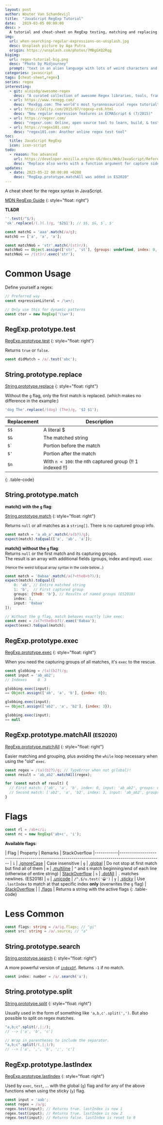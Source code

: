 ```yaml
---
layout: post
author: Wouter Van Schandevijl
title:  "JavaScript RegExp Tutorial"
date:   2019-03-05 00:00:00
desc: >
  A tutorial and cheat-sheet on RegExp testing, matching and replacing in JavaScript.
img:
  url: when-searching-regular-expressions-on-unsplash.jpg
  desc: Unsplash picture by Aga Putra
  origin: https://unsplash.com/photos/7MBgGXQ2Rqg
bigimg:
  url: regex-tutorial-big.png
  desc: "Photo by Midjourney"
  prompt: "text in an alien language with lots of weird characters and a human looking at it, puzzled --ar 2:1"
categories: javascript
tags: [cheat-sheet,regex]
series: regex
interesting:
  - git: aloisdg/awesome-regex
    desc: "A curated collection of awesome Regex libraries, tools, frameworks and software"
  - url: https://www.rexegg.com/
    desc: "RexEgg.com: The world's most tyrannosaurical regex tutorial"
  - url: http://2ality.com/2015/07/regexp-es6.html
    desc: "New regular expression features in ECMAScript 6 (7/2015)"
  - url: https://regexr.com/
    desc: "regexr.com: Online, open source tool to learn, build, & test regexes"
  - url: https://regex101.com/
    desc: "regex101.com: Another online regex test tool"
toc:
  title: JavaScript RegExp
  icon: icon-script
todo:
  - reason: Too advanced
    url: https://developer.mozilla.org/en-US/docs/Web/JavaScript/Reference/Global_Objects/String/replace
    desc: "Replace also works with a function argument for capture side effects"
updates:
  - date: 2023-05-22 00:00:00 +0200
    desc: "RegExp.prototype.matchAll was added in ES2020"
---
```


A cheat sheet for the regex syntax in JavaScript.


[MDN RegExp Guide](https://developer.mozilla.org/en-US/docs/Web/JavaScript/Guide/Regular_Expressions)
{: style="float: right"}

**TL&DR**
```javascript
''.test(/^$/);
'ok'.replace(/(.)(.)/g, '$2$1'); // $$, $&, $`, $'

const matchG = 'aaa'.match(/a/g);
matchG == ['a', 'a', 'a'];

const matchNoG = 'str'.match(/(st)r/);
matchNoG == Object.assign(['str', 'st'], {groups: undefined, index: 0, input: 'str'});
matchNoG == /(st)r/.exec('str');
```

<!--more-->



# Common Usage

Define yourself a regex:  
```javascript
// Preferred way
const expressionLiteral = /\w+/;

// Only use this for dynamic patterns
const ctor = new RegExp('\\w+');
```

## RegExp.prototype.test

[RegExp.prototype.test](https://developer.mozilla.org/en-US/docs/Web/JavaScript/Reference/Global_Objects/RegExp/test)
{: style="float: right"}

Returns `true` or `false`.

```javascript
const didMatch = /a/.test('abc');
```



## String.prototype.replace

[String.prototype.replace](https://developer.mozilla.org/en-US/docs/Web/JavaScript/Reference/Global_Objects/String/replace)
{: style="float: right"}

Without the `g` flag, only the first match is replaced. (which makes no difference in the example:)

```javascript
'dog The'.replace(/(dog) (The)/g, '$2 $1');
```

| Replacement   | Description
|---------------|------------
| `$$`          | A literal $
| `$&`          | The matched string
| ``$` ``       | Portion before the match
| `$'`          | Portion after the match
| `$n`          | With `n < 100`: the nth captured group (!! 1 indexed !!)
{: .table-code}




## String.prototype.match

**match() with the `g` flag**:  

[String.prototype.match](https://developer.mozilla.org/en-US/docs/Web/JavaScript/Reference/Global_Objects/String/match)
{: style="float: right"}

Returns `null` or all matches as a `string[]`. There is no captured group info.  

```javascript
const match = 'a_ab_a'.match(/a(b?)/g);
expect(match).toEqual(['a', 'ab', 'a']);
```


**match() without the `g` flag**:  
Returns `null` or the first match and its capturing groups.  
The result is an array with additional fields
(groups, index and input). `exec` 

<small>(Hence the weird toEqual array syntax in the code below...)</small>

```javascript
const match = '0abaa'.match(/a(?<theB>b?)/);
expect(match).toEqual([
    0: 'ab', // Entire matched string
    1: 'b',  // First captured group
    groups: {theB: 'b'}, // Results of named groups (ES2018)
    index: 1,
    input: '0abaa'
]);

// Without the g flag, match behaves exactly like exec:
const exec = /a(?<theB>b?)/.exec('0abaa');
expect(exec).toEqual(match);
```

## RegExp.prototype.exec

[RegExp.prototype.exec](https://developer.mozilla.org/en-US/docs/Web/JavaScript/Reference/Global_Objects/RegExp/exec)
{: style="float: right"}

When you need the capturing groups of all matches, it's `exec` to the rescue.

```javascript
const globbing = /(a)(b2?)/g;
const input = 'ab_ab2';
// Indexes     0  3  

globbing.exec(input);
== Object.assign(['ab', 'a', 'b'], {index: 0});

globbing.exec(input);
== Object.assign(['ab2', 'a', 'b2'], {index: 3});

globbing.exec(input);
== null
```

## RegExp.prototype.matchAll <small>(ES2020)</small>

[RegExp.prototype.matchAll](https://developer.mozilla.org/en-US/docs/Web/JavaScript/Reference/Global_Objects/RegExp/@@matchAll)
{: style="float: right"}

Easier matching and grouping, plus avoiding the `while` loop necessary when using the "old" `exec`.

```javascript
const regex = /(a)(b2?)/g; // TypeError when not g(lobal)!
const result = 'ab_ab2'.matchAll(regex);

for (const match of result) {
  // First match: ['ab', 'a', 'b', index: 0, input: 'ab_ab2', groups: undefined]
  // Second match: ['ab2', 'a', 'b2', index: 3, input: 'ab_ab2', groups: undefined]
}
```



# Flags

```javascript
const rl = /ab+c/i;
const rc = new RegExp('ab+c', 'i');
```

**Available flags**:  

| Flag       | Property    |  Remarks | StackOverflow
|------------|---------------------------------------------------------------------------------------------------
| `i`        | [.ignoreCase](https://developer.mozilla.org/en-US/docs/Web/JavaScript/Reference/Global_Objects/RegExp/ignoreCase) | Case insensitive
| `g`        | [.global](https://developer.mozilla.org/en-US/docs/Web/JavaScript/Reference/Global_Objects/RegExp/global)     | Do not stop at first match but find all of them
| `m`        | [.multiline](https://developer.mozilla.org/en-US/docs/Web/JavaScript/Reference/Global_Objects/RegExp/multiline)  | `^` and `$` match beginning/end of each line (otherwise of entire string) | [StackOverflow](https://stackoverflow.com/questions/1979884/how-to-use-javascript-regex-over-multiple-lines)
| `s`        | [.dotAll](https://developer.mozilla.org/en-US/docs/Web/JavaScript/Reference/Global_Objects/RegExp/dotAll)     | `.` matches newlines. (ES2018)
| `u`        | [.unicode](https://developer.mozilla.org/en-US/docs/Web/JavaScript/Reference/Global_Objects/RegExp/unicode)    | `/^.$/u.test('😀')`
| `y`        | [.sticky](https://developer.mozilla.org/en-US/docs/Web/JavaScript/Reference/Global_Objects/RegExp/sticky)     | Use `.lastIndex` to match at that specific index **only** (overwrites the `g` flag) | [StackOverflow](https://stackoverflow.com/questions/4542304/what-does-regex-flag-y-do)
|            | [.flags](https://developer.mozilla.org/en-US/docs/Web/JavaScript/Reference/Global_Objects/RegExp/flags)      | Returns a string with the active flags
{: .table-code}





# Less Common

```typescript
const flags: string = /a/ig.flags; // "gi"
const src: string = /a/.source; // "a"
```

## String.prototype.search

[String.prototype.search](https://developer.mozilla.org/en-US/docs/Web/JavaScript/Reference/Global_Objects/String/search)
{: style="float: right"}

A more powerful version of [`indexOf`](https://developer.mozilla.org/en-US/docs/Web/JavaScript/Reference/Global_Objects/String/indexOf). Returns `-1` if no match.

```javascript
const index: number = /a/.search('a');
```



## String.prototype.split

[String.prototype.split](https://developer.mozilla.org/en-US/docs/Web/JavaScript/Reference/Global_Objects/String/split)
{: style="float: right"}

Usually used in the form of something like `'a,b,c'.split(',')`.
But also possible to split on regex matches.

```javascript
"a,b;c".split(/,|;/);
// --> ['a', 'b', 'c']

// Wrap in parentheses to include the separator.
"a,b;c".split(/(,|;)/);
// --> ['a', ',', 'b', ';', 'c']
```



## RegExp.prototype.lastIndex

[RegExp.prototype.lastIndex](https://developer.mozilla.org/en-US/docs/Web/JavaScript/Reference/Global_Objects/RegExp/lastIndex)
{: style="float: right"}

Used by `exec`, `test`, ... with the global (`g`) flag and for any of the above functions when using the sticky (`y`) flag.

```javascript
const input = 'aab';
const regex = /a/g;
regex.test(input); // Returns true. lastIndex is now 1
regex.test(input); // Returns true. lastIndex is now 2
regex.test(input); // Returns false. lastIndex is reset to 0
```
